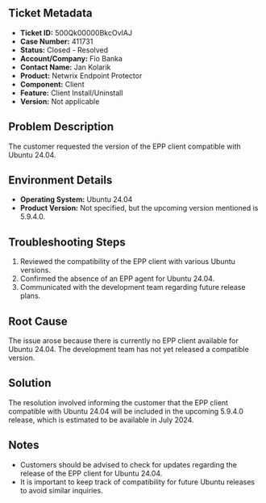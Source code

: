 ## Ticket Metadata
- **Ticket ID:** 500Qk00000BkcOvIAJ
- **Case Number:** 411731
- **Status:** Closed - Resolved
- **Account/Company:** Fio Banka
- **Contact Name:** Jan Kolarik
- **Product:** Netwrix Endpoint Protector
- **Component:** Client
- **Feature:** Client Install/Uninstall
- **Version:** Not applicable

## Problem Description
The customer requested the version of the EPP client compatible with Ubuntu 24.04.

## Environment Details
- **Operating System:** Ubuntu 24.04
- **Product Version:** Not specified, but the upcoming version mentioned is 5.9.4.0.

## Troubleshooting Steps
1. Reviewed the compatibility of the EPP client with various Ubuntu versions.
2. Confirmed the absence of an EPP agent for Ubuntu 24.04.
3. Communicated with the development team regarding future release plans.

## Root Cause
The issue arose because there is currently no EPP client available for Ubuntu 24.04. The development team has not yet released a compatible version.

## Solution
The resolution involved informing the customer that the EPP client compatible with Ubuntu 24.04 will be included in the upcoming 5.9.4.0 release, which is estimated to be available in July 2024.

## Notes
- Customers should be advised to check for updates regarding the release of the EPP client for Ubuntu 24.04.
- It is important to keep track of compatibility for future Ubuntu releases to avoid similar inquiries.